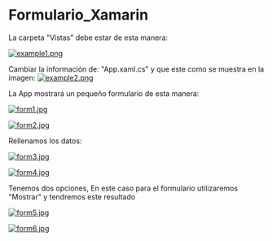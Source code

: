 # Formulario_Xamarin

La carpeta "Vistas" debe estar de esta manera:                  

[![example1.png](https://i.postimg.cc/9fh0YLFL/example1.png)](https://postimg.cc/YvdtpfFF)




Cambiar la información de: "App.xaml.cs" y que este como se muestra en la imagen:
[![example2.png](https://i.postimg.cc/tRZ1yZft/example2.png)](https://postimg.cc/6TK6f3By)




La App mostrará un pequeño formulario de esta manera:                             

[![form1.jpg](https://i.postimg.cc/zfCjx2wv/form1.jpg)](https://postimg.cc/zLfKBjcY)

[![form2.jpg](https://i.postimg.cc/W1MgVFdf/form2.jpg)](https://postimg.cc/sMgv929p)


Rellenamos los datos:                                   
       
[![form3.jpg](https://i.postimg.cc/7hGJWfv9/form3.jpg)](https://postimg.cc/0KvN65yK)

[![form4.jpg](https://i.postimg.cc/m29F3zy2/form4.jpg)](https://postimg.cc/tYXTpgcL)


Tenemos dos opciones, En este caso para el formulario utilizaremos "Mostrar" y tendremos este resultado

[![form5.jpg](https://i.postimg.cc/DZmgdrgY/form5.jpg)](https://postimg.cc/CBTkwf9j)

[![form6.jpg](https://i.postimg.cc/J7DxsQts/form6.jpg)](https://postimg.cc/LhSL7LtS)
